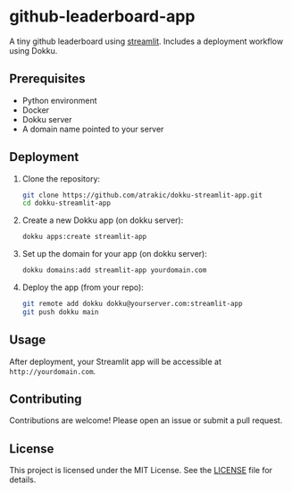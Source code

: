 # github-leaderboard-app

A tiny github leaderboard using [streamlit](https://streamlit.io). Includes a deployment workflow using Dokku.

## Prerequisites

- Python environment
- Docker
- Dokku server
- A domain name pointed to your server

## Deployment

1. Clone the repository:

    ```sh
    git clone https://github.com/atrakic/dokku-streamlit-app.git
    cd dokku-streamlit-app
    ```

2. Create a new Dokku app (on dokku server):

    ```sh
    dokku apps:create streamlit-app
    ```

3. Set up the domain for your app (on dokku server):

    ```sh
    dokku domains:add streamlit-app yourdomain.com
    ```

4. Deploy the app (from your repo):

    ```sh
    git remote add dokku dokku@yourserver.com:streamlit-app
    git push dokku main
    ```

## Usage

After deployment, your Streamlit app will be accessible at `http://yourdomain.com`.

## Contributing

Contributions are welcome! Please open an issue or submit a pull request.

## License

This project is licensed under the MIT License. See the [LICENSE](LICENSE) file for details.
